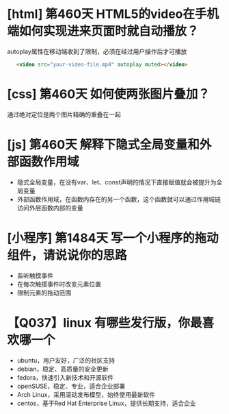 # [html] 第460天 HTML5的video在手机端如何实现进来页面时就自动播放？

autoplay属性在移动端收到了限制，必须在经过用户操作后才可播放
```html
   <video src="your-video-file.mp4" autoplay muted></video>
```

# [css] 第460天 如何使两张图片叠加？

通过绝对定位是两个图片精确的重叠在一起

# [js] 第460天 解释下隐式全局变量和外部函数作用域

- 隐式全局变量，在没有var、let、const声明的情况下直接赋值就会被提升为全局变量
- 外部函数作用域，在函数内存在的另一个函数，这个函数就可以通过作用域链访问外层函数内部的变量

# [小程序] 第1484天 写一个小程序的拖动组件，请说说你的思路

- 监听触摸事件
- 在每次触摸事件时改变元素位置
- 限制元素的拖动范围

# 【Q037】linux 有哪些发行版，你最喜欢哪一个

- ubuntu，用户友好，广泛的社区支持
- debian，稳定、高质量的安全更新
- fedora，快速引入新技术和开源软件
- openSUSE，稳定、专业，适合企业部署
- Arch Linux，采用滚动发布模型，始终使用最新软件
- centos，基于Red Hat Enterprise Linux，提供长期支持，适合企业
